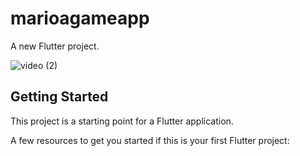 # marioagameapp

A new Flutter project.


![video (2)](https://github.com/sahilshekh541/Super_mario_game_in_flutter/assets/153481960/28ea60a0-26c1-4925-b14b-819647b827eb)




## Getting Started

This project is a starting point for a Flutter application.

A few resources to get you started if this is your first Flutter project:

